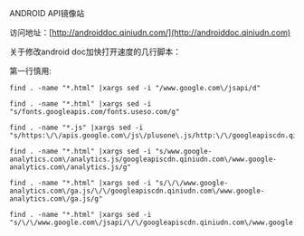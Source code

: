 ANDROID API镜像站

访问地址：[http://androiddoc.qiniudn.com/](http://androiddoc.qiniudn.com)

关于修改android doc加快打开速度的几行脚本：

第一行慎用:

    find . -name "*.html" |xargs sed -i "/www.google.com\/jsapi/d"

    find . -name "*.html" |xargs sed -i "s/fonts.googleapis.com/fonts.useso.com/g"

    find . -name "*.js" |xargs sed -i "s/https:\/\/apis.google.com\/js\/plusone\.js/http:\/\/googleapiscdn.qiniudn.com\/apis.google.com\/js\/plusone.js/g"

    find . -name "*.html" |xargs sed -i "s/www.google-analytics.com\/analytics.js/googleapiscdn.qiniudn.com\/www.google-analytics.com\/analytics.js/g"

    find . -name "*.html" |xargs sed -i "s/\/\/www.google-analytics.com\/ga.js/\/\/googleapiscdn.qiniudn.com\/www.google-analytics.com\/ga.js/g" 

    find . -name "*.html" |xargs sed -i "s/\/\/www.google.com\/jsapi/\/\/googleapiscdn.qiniudn.com\/www.google.com\/jsapi/g"

